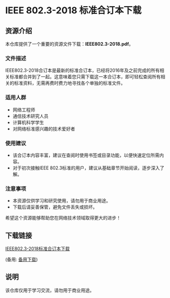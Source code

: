 # IEEE 802.3-2018 标准合订本下载

## 资源介绍

本仓库提供了一个重要的资源文件下载：**IEEE802.3-2018.pdf**。

### 文件描述

IEEE802.3-2018合订本是最新的标准合订本，已经将2016年及之前完成的所有相关标准都合并到了一起。这意味着您只需下载这一本合订本，即可轻松查阅所有相关的标准资料，无需再费时费力地寻找各个单独的标准文件。

### 适用人群

- 网络工程师
- 通信技术研究人员
- 计算机科学学生
- 对网络标准感兴趣的技术爱好者

### 使用建议

- 该合订本内容丰富，建议在查阅时使用书签或目录功能，以便快速定位所需内容。
- 对于初次接触IEEE 802.3标准的用户，建议从基础章节开始阅读，逐步深入了解。

### 注意事项

- 本资源仅供学习和研究使用，请勿用于商业用途。
- 下载后请妥善保管，避免文件丢失或损坏。

希望这个资源能够帮助您在网络技术领域取得更大的进步！

## 下载链接
[IEEE802.3-2018标准合订本下载](https://pan.quark.cn/s/2fe889cec33e) 

(备用: [备用下载](https://pan.baidu.com/s/1k1Rog-nOuEU21NOW5axJ8Q?pwd=1234))

## 说明

该仓库仅用于学习交流，请勿用于商业用途。
